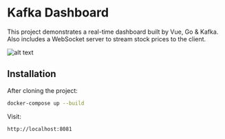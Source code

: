 # Kafka Dashboard

This project demonstrates a real-time dashboard built by Vue, Go & Kafka. Also includes a WebSocket server to stream stock prices to the client.

![alt text](https://i.hizliresim.com/8hlh6e9.jpg)

## Installation

After cloning the project:

```bash
docker-compose up --build
```

Visit:

```bash
http://localhost:8081
```
